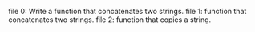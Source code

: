 file 0: Write a function that concatenates two strings.
file 1: function that concatenates two strings.
file 2: function that copies a string.   
